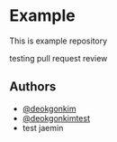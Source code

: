 # Example

This is example repository

testing pull request review

## Authors

- [@deokgonkim](https://github.com/deokgonkim)
- [@deokgonkimtest](https://github.com/deokgonkimtest)
- test jaemin
